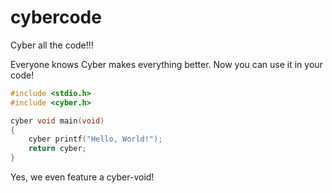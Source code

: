 # cybercode
Cyber all the code!!!


Everyone knows Cyber makes everything better. Now you can use it in your code!

```C
#include <stdio.h>
#include <cyber.h>

cyber void main(void)
{
    cyber printf("Hello, World!");
    return cyber;
}
```

Yes, we even feature a cyber-void!
